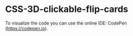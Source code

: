# CSS-3D-clickable-flip-cards
To visualize the code you can use the online IDE: CodePen (https://codepen.io).